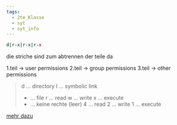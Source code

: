 ```yaml
---
tags:
  - 2te_Klasse
  - syt
  - syt_info
---
```

```sh
d|r-x|r-x|r-x
```
die striche sind zum abtrennen der teile da

1.teil → user permissions
2.teil → group permissions
3.teil → other permissions

> d ... directory 
> l ... symbolic link 
> - ... file
> r ... read 
> w ... write 
> x ... execute 
> - ... keine rechte (leer)
> 4 ... read 
> 2 ... write 
> 1 ... execute

[mehr dazu](https://contabo.com/blog/linux-permission-basics/)
